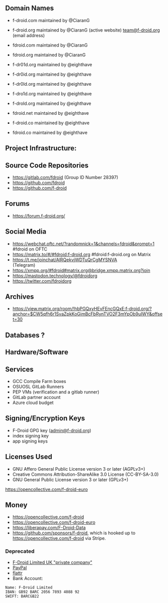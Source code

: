 

## Domain Names

* f-droid.com     maintained by @CiaranG

* f-droid.org	maintained by @CiaranG   (active website)  team@f-droid.org (email address)

* fdroid.com	maintained by @CiaranG

* fdroid.org	maintained by @CiaranG

* f-dr01d.org     maintained by @eighthave

* f-dr0id.org     maintained by @eighthave

* f-dr0ld.org     maintained by @eighthave

* f-dro1d.org     maintained by @eighthave

* f-drold.org     maintained by @eighthave

* fdroid.net      maintained by @eighthave

* f-droid.co      maintained by @eighthave

* fdroid.co       maintained by @eighthave


## Project Infrastructure:

## Source Code Repositories
  
* https://gitlab.com/fdroid  (Group ID Number 28397)
* https://github.com/fdroid
* https://github.com/f-droid

## Forums

* https://forum.f-droid.org/


## Social Media

* https://webchat.oftc.net/?randomnick=1&channels=fdroid&prompt=1   
 #fdroid on OFTC
* https://matrix.to/#/#fdroid:f-droid.org
 #fdroid:f-droid.org on Matrix
* https://t.me/joinchat/AlRQekvjWDTuQrCgMYSNVA  
 (Telegram)
* https://xmpp.org/#fdroid#matrix.org@bridge.xmpp.matrix.org?join
* https://mastodon.technology/@fdroidorg
* https://twitter.com/fdroidorg

## Archives
 
* https://view.matrix.org/room/!hbPGQxyHEvFEncGQxE:f-droid.org/?anchor=$CW5qfh6r1SvaZpkKoGimBcFbRynTVO2F3mYpOb9uIWY&offset=30

## Databases ?

## Hardware/Software

## Services

* GCC Compile Farm boxes
* OSUOSL GitLab Runners
* PEP VMs (verification and a gitlab runner)
* GitLab partner account
* Azure cloud budget

## Signing/Encryption Keys

* F-Droid GPG key (admin@f-droid.org)
* index signing key
* app signing keys

## Licenses Used

* GNU Affero General Public License version 3 or later (AGPLv3+)  
* Creative Commons Attribution-ShareAlike 3.0 License (CC-BY-SA-3.0) 
* GNU General Public License version 3 or later (GPLv3+)

https://opencollective.com/f-droid-euro
## Money

* https://opencollective.com/f-droid
* https://opencollective.com/f-droid-euro
* https://liberapay.com/F-Droid-Data
* https://github.com/sponsors/f-droid, which is hooked up to https://opencollective.com/f-droid via Stripe.

### Deprecated
* [F-Droid Limited UK "private company"](https://beta.companieshouse.gov.uk/company/08420676)
* [PayPal](https://www.paypal.com/cgi-bin/webscr?cmd=_s-xclick&hosted_button_id=E2FCXCT6837GL)
* [flattr](https://flattr.com/thing/343053/F-Droid-Repository)
* Bank Account: 
```nohighlight
Name: F-Droid Limited
IBAN: GB92 BARC 2056 7893 4088 92
SWIFT: BARCGB22
```
